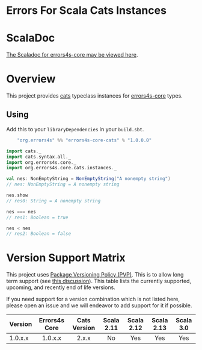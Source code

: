 # Errors For Scala Cats Instances #

# ScalaDoc #

[The Scaladoc for errors4s-core may be viewed here][javadoc].

[javadoc]: https://www.javadoc.io/doc/org.errors4s/errors4s-core-cats_3/1.0.0.0/index.html "Scaladoc"

# Overview #

This project provides [cats][cats] typeclass instances for [errors4s-core][errors4s-core] types.

[cats]: https://github.com/typelevel/cats "Cats"
[errors4s-core]: https://github.com/errors4s/errors4s-core "Errors4s Core"

## Using ##

Add this to your `libraryDependencies` in your `build.sbt`.

```scala
    "org.errors4s" %% "errors4s-core-cats" % "1.0.0.0"
```

```scala
import cats._
import cats.syntax.all._
import org.errors4s.core._
import org.errors4s.core.cats.instances._

val nes: NonEmptyString = NonEmptyString("A nonempty string")
// nes: NonEmptyString = A nonempty string

nes.show
// res0: String = A nonempty string

nes === nes
// res1: Boolean = true

nes < nes
// res2: Boolean = false
```

# Version Support Matrix #

This project uses [Package Versioning Policy (PVP)][pvp]. This is to allow long term support (see [this discussion][errors4s-core-pvp]). This table lists the currently supported, upcoming, and recently end of life versions.

If you need support for a version combination which is not listed here, please open an issue and we will endeavor to add support for it if possible.

|Version|Errors4s Core|Cats Version|Scala 2.11|Scala 2.12|Scala 2.13|Scala 3.0|
|-------|:-----------:|:----------:|:--------:|:--------:|:--------:|:-------:|
|1.0.x.x|1.0.x.x      |2.x.x       |No        |Yes       |Yes       |Yes      |

[pvp]: https://pvp.haskell.org/ "PVP"
[errors4s-core-pvp]: https://github.com/errors4s/errors4s-core#versioning "Errors4s Core: Versioning"
[semver]: https://semver.org/ "Semver"
